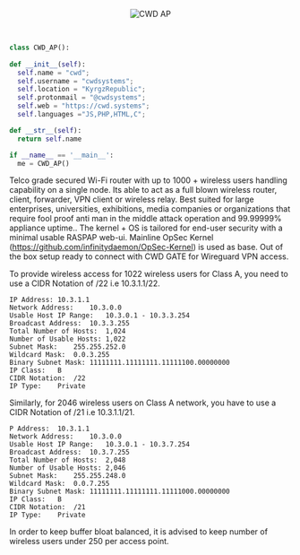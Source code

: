  <p align="center">
 <picture>
    <source media="(prefers-color-scheme: dark)" srcset="https://cwd.systems/img/cwd-ap.png">
    <img src="https://cwd.systems/img/cwd-ap.png"  alt="CWD AP">
  </picture>
  </p>
  <br>
  
  ```python
class CWD_AP():
    
  def __init__(self):
    self.name = "cwd";
    self.username = "cwdsystems";
    self.location = "KyrgzRepublic";
    self.protonmail = "@cwdsystems";
    self.web = "https://cwd.systems";
    self.languages ="JS,PHP,HTML,C";
  
  def __str__(self):
    return self.name

if __name__ == '__main__':
    me = CWD_AP()
```
  
Telco grade secured Wi-Fi router with up to 1000 + wireless users handling capability on a single node. Its able to act as a full blown wireless router, client, forwarder, VPN client or wireless relay. Best suited for large enterprises, universities, exhibitions, media companies or organizations that require fool proof anti man in the middle attack operation and 99.99999% appliance uptime.. The kernel + OS is tailored for end-user security with a minimal usable RASPAP web-ui. Mainline OpSec Kernel (https://github.com/infinitydaemon/OpSec-Kernel) is used as base. Out of the box setup ready to connect with CWD GATE for Wireguard VPN access.

To provide wireless access for 1022 wireless users for Class A, you need to use a CIDR Notation of /22 i.e 10.3.1.1/22. 

```
IP Address:	10.3.1.1
Network Address:	10.3.0.0
Usable Host IP Range:	10.3.0.1 - 10.3.3.254
Broadcast Address:	10.3.3.255
Total Number of Hosts:	1,024
Number of Usable Hosts:	1,022
Subnet Mask:	255.255.252.0
Wildcard Mask:	0.0.3.255
Binary Subnet Mask:	11111111.11111111.11111100.00000000
IP Class:	B
CIDR Notation:	/22
IP Type:	Private
```

Similarly, for 2046 wireless users on Class A network, you have to use a CIDR Notation of /21 i.e 10.3.1.1/21.

```
P Address:	10.3.1.1
Network Address:	10.3.0.0
Usable Host IP Range:	10.3.0.1 - 10.3.7.254
Broadcast Address:	10.3.7.255
Total Number of Hosts:	2,048
Number of Usable Hosts:	2,046
Subnet Mask:	255.255.248.0
Wildcard Mask:	0.0.7.255
Binary Subnet Mask:	11111111.11111111.11111000.00000000
IP Class:	B
CIDR Notation:	/21
IP Type:	Private
```

In order to keep buffer bloat balanced, it is advised to keep number of wireless users under 250 per access point. 

